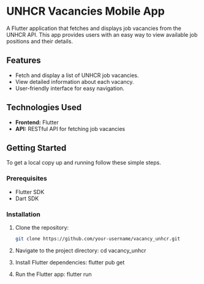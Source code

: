 # UNHCR Vacancies Mobile App

A Flutter application that fetches and displays job vacancies from the UNHCR API. This app provides users with an easy way to view available job positions and their details.

## Features
- Fetch and display a list of UNHCR job vacancies.
- View detailed information about each vacancy.
- User-friendly interface for easy navigation.

## Technologies Used
- **Frontend:** Flutter
- **API:** RESTful API for fetching job vacancies

## Getting Started

To get a local copy up and running follow these simple steps.

### Prerequisites
- Flutter SDK
- Dart SDK

### Installation

1. Clone the repository:
   ```bash
   git clone https://github.com/your-username/vacancy_unhcr.git

2. Navigate to the project directory:
   cd vacancy_unhcr
   
3. Install Flutter dependencies:
   flutter pub get
   
4. Run the Flutter app:
   flutter run
  
